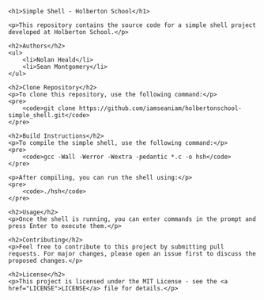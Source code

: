 <!DOCTYPE html>
<html lang="en">
<head>
	<meta charset="UTF-8">
	<meta name="viewport" content="width=device-width, initial-scale=1.0">
	<title>Simple Shell - Holberton School</title>
</head>
<body>

	<h1>Simple Shell - Holberton School</h1>

	<p>This repository contains the source code for a simple shell project developed at Holberton School.</p>

	<h2>Authors</h2>
	<ul>
		<li>Nolan Heald</li>
		<li>Sean Montgomery</li>
	</ul>

	<h2>Clone Repository</h2>
	<p>To clone this repository, use the following command:</p>
	<pre>
		<code>git clone https://github.com/iamseaniam/holbertonschool-simple_shell.git</code>
	</pre>

	<h2>Build Instructions</h2>
	<p>To compile the simple shell, use the following command:</p>
	<pre>
		<code>gcc -Wall -Werror -Wextra -pedantic *.c -o hsh</code>
	</pre>

	<p>After compiling, you can run the shell using:</p>
	<pre>
		<code>./hsh</code>
	</pre>

	<h2>Usage</h2>
	<p>Once the shell is running, you can enter commands in the prompt and press Enter to execute them.</p>

	<h2>Contributing</h2>
	<p>Feel free to contribute to this project by submitting pull requests. For major changes, please open an issue first to discuss the proposed changes.</p>

	<h2>License</h2>
	<p>This project is licensed under the MIT License - see the <a href="LICENSE">LICENSE</a> file for details.</p>

</body>
</html>